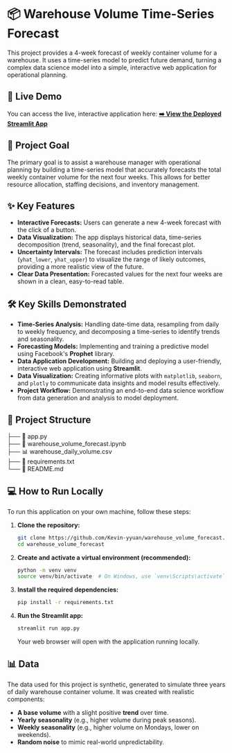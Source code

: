 # 📦 Warehouse Volume Time-Series Forecast

This project provides a 4-week forecast of weekly container volume for a warehouse. It uses a time-series model to predict future demand, turning a complex data science model into a simple, interactive web application for operational planning.

## 🚀 Live Demo

You can access the live, interactive application here:
**[➡️ View the Deployed Streamlit App](https://warehouse-volume-forecast.streamlit.app/)**

## 🎯 Project Goal

The primary goal is to assist a warehouse manager with operational planning by building a time-series model that accurately forecasts the total weekly container volume for the next four weeks. This allows for better resource allocation, staffing decisions, and inventory management.

## ✨ Key Features

- **Interactive Forecasts:** Users can generate a new 4-week forecast with the click of a button.
- **Data Visualization:** The app displays historical data, time-series decomposition (trend, seasonality), and the final forecast plot.
- **Uncertainty Intervals:** The forecast includes prediction intervals (`yhat_lower`, `yhat_upper`) to visualize the range of likely outcomes, providing a more realistic view of the future.
- **Clear Data Presentation:** Forecasted values for the next four weeks are shown in a clean, easy-to-read table.

## 🛠️ Key Skills Demonstrated

- **Time-Series Analysis:** Handling date-time data, resampling from daily to weekly frequency, and decomposing a time-series to identify trends and seasonality.
- **Forecasting Models:** Implementing and training a predictive model using Facebook's **Prophet** library.
- **Data Application Development:** Building and deploying a user-friendly, interactive web application using **Streamlit**.
- **Data Visualization:** Creating informative plots with `matplotlib`, `seaborn`, and `plotly` to communicate data insights and model results effectively.
- **Project Workflow:** Demonstrating an end-to-end data science workflow from data generation and analysis to model deployment.

## 📂 Project Structure

├── 🐍 app.py  
├── 📓 warehouse_volume_forecast.ipynb  
├── 📊 warehouse_daily_volume.csv  
├── 📄 requirements.txt  
└── 📜 README.md

## 💻 How to Run Locally

To run this application on your own machine, follow these steps:

1.  **Clone the repository:**

    ```bash
    git clone https://github.com/Kevin-yyuan/warehouse_volume_forecast.git
    cd warehouse_volume_forecast
    ```

2.  **Create and activate a virtual environment (recommended):**

    ```bash
    python -m venv venv
    source venv/bin/activate  # On Windows, use `venv\Scripts\activate`
    ```

3.  **Install the required dependencies:**

    ```bash
    pip install -r requirements.txt
    ```

4.  **Run the Streamlit app:**
    ```bash
    streamlit run app.py
    ```
    Your web browser will open with the application running locally.

## 📊 Data

The data used for this project is synthetic, generated to simulate three years of daily warehouse container volume. It was created with realistic components:

- **A base volume** with a slight positive **trend** over time.
- **Yearly seasonality** (e.g., higher volume during peak seasons).
- **Weekly seasonality** (e.g., higher volume on Mondays, lower on weekends).
- **Random noise** to mimic real-world unpredictability.

